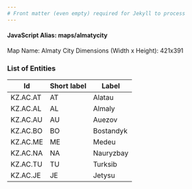 ```yaml
---
# Front matter (even empty) required for Jekyll to process
---
```


#### JavaScript Alias: maps/almatycity

Map Name: Almaty City
Dimensions (Width x Height): 421x391

### List of Entities

|Id      |Short label|Label      |
|--------|-----------|-----------|
|KZ.AC.AT|AT|Alatau|
|KZ.AC.AL|AL|Almaly|
|KZ.AC.AU|AU|Auezov|
|KZ.AC.BO|BO|Bostandyk|
|KZ.AC.ME|ME|Medeu|
|KZ.AC.NA|NA|Nauryzbay|
|KZ.AC.TU|TU|Turksib|
|KZ.AC.JE|JE|Jetysu|
 